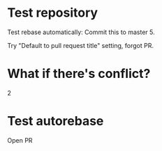 # Test repository

Test rebase automatically: Commit this to master 5.

Try "Default to pull request title" setting, forgot PR.

# What if there's conflict?

2

# Test autorebase

Open PR
